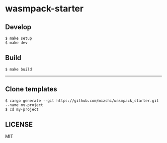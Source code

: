 # wasmpack-starter

## Develop

```
$ make setup
$ make dev
```

## Build

```
$ make build
```

---

## Clone templates

```
$ cargo generate --git https://github.com/mizchi/wasmpack_starter.git --name my-project
$ cd my-project
```

## LICENSE

MIT